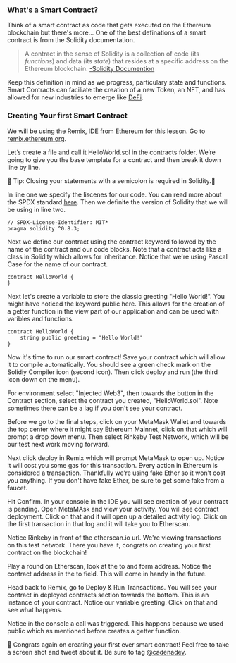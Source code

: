 ### What's a Smart Contract?  

Think of a smart contract as code that gets executed on the Ethereum blockchain but there's more... One of the best definations of a smart contract is from the Solidity documentation. 

> A contract in the sense of Solidity is a collection of code (its *functions*) and data (its *state*) that resides at a specific address on the Ethereum blockchain. [-Solidity Documention](https://docs.soliditylang.org/en/v0.8.9/introduction-to-smart-contracts.html) 

Keep this definition in mind as we progress, particulary state and functions. Smart Contracts can faciliate the creation of a new Token, an NFT, and has allowed for new industries to emerge like [DeFi](https://ethereum.org/en/defi/).

### Creating Your first Smart Contract

We will be using the Remix, IDE from Ethereum for this lesson. Go to [remix.ethereum.org](http://remix.ethereum.org).

Let’s create a file and call it HelloWorld.sol in the contracts folder. We’re going to give you the base template for a contract and then break it down line by line.

🚨 Tip: Closing your statements with a semicolon is required in Solidity.🚨

In line one we specify the liscenes for our code. You can read more about the SPDX standard [here](https://spdx.dev/ids/). Then we definite the version of Solidity that we will be using in line two.

```solidity
// SPDX-License-Identifier: MIT*
pragma solidity ^0.8.3;
```

Next we define our contract using the contract keyword followed by the name of the contract and our code blocks. Note that a contract acts like a class in Solidity which allows for inheritance. Notice that we're using Pascal Case for the name of our contract.

```solidity
contract HelloWorld {
}
```

Next let's create a variable to store the classic greeting "Hello World!". You might have noticed the keyword public here. This allows for the creation of a getter function in the view part of our application and can be used with varibles and functions.

```solidity
contract HelloWorld {
	string public greeting = "Hello World!"
}
```

Now it's time to run our smart contract! Save your contract which will allow it to compile automatically. You should see a green check mark on the Solidiy Compiler icon (second icon). Then click deploy and run (the third icon down on the menu). 

For environment select "Injected Web3", then towards the button in the Contract section, select the contract you created, "HelloWorld.sol". Note sometimes there can be a lag if you don't see your contract. 

Before we go to the final steps, click on your MetaMask Wallet and towards the top center where it might say Ethereum Mainnet, click on that which will prompt a drop down menu. Then select Rinkeby Test Network, which will be our test next work moving forward. 

Next click deploy in Remix which will prompt MetaMask to open up. Notice it will cost you some gas for this transaction. Every action in Ethereum is considered a transaction. Thankfully we’re using fake Ether so it won’t cost you anything. If you don't have fake Ether, be sure to get some fake from a faucet. 

Hit Confirm. In your console in the IDE you will see creation of your contract is pending. Open MetaMAsk and view your activity. You will see contract deployment. Click on that and it will open up a detailed activity log. Click on the first transaction in that log and it will take you to Etherscan. 

Notice Rinkeby in front of the etherscan.io url. We're viewing transactions on this test network. There you have it, congrats on creating your first contract on the blockchain! 

Play a round on Etherscan, look at the to and form address. Notice the contract address in the to field. This will come in handy in the future. 

Head back to Remix,  go to Deploy & Run Transactions. You will see your contract in deployed contracts section towards the bottom. This is an instance of your contract. Notice our variable greeting. Click on that and see what happens.

Notice in the console a call was triggered. This happens because we used public which as mentioned before  creates a getter function.

🥳 Congrats again on creating your first ever smart contract! Feel free to take a screen shot and tweet about it. Be sure to tag [@cadenadev](https://twitter.com/cadenadev). 